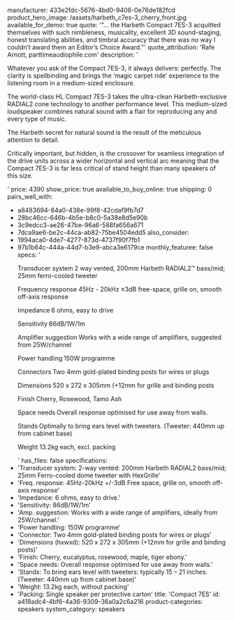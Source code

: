 manufacturer: 433e2fdc-5676-4bd0-9406-0e76de182fcd
product_hero_image: /assets/harbeth_c7es-3_cherry_front.jpg
available_for_demo: true
quote: '"... the Harbeth Compact 7ES-3 acquitted themselves with such nimbleness, musicality, excellent 3D sound-staging, honest translating abilities, and timbral accuracy that there was no way I couldn’t award them an Editor’s Choice Award."'
quote_attribution: 'Rafe Arnott, parttimeaudiophile.com'
description: '<p>Whatever you ask of the Compact 7ES-3, it always delivers: perfectly. The clarity is spellbinding and brings the ‘magic carpet ride’ experience to the listening room in a medium-sized enclosure.</p><p>The world-class HL Compact 7ES-3 takes the ultra-clean Harbeth-exclusive RADIAL2 cone technology to another performance level. This medium-sized loudspeaker combines natural sound with a flair for reproducing any and every type of music.</p><p>The Harbeth secret for natural sound is the result of the meticulous attention to detail.</p><p>Critically important, but hidden, is the crossover for seamless integration of the drive units across a wider horizontal and vertical arc meaning that the Compact 7ES-3 is far less critical of stand height than many speakers of this size.</p>'
price: 4390
show_price: true
available_to_buy_online: true
shipping: 0
pairs_well_with:
  - a8483694-84a0-438e-99f8-42cdaf9fb7d7
  - 28bc46cc-646b-4b5e-b8c0-5a38e8d5e90b
  - 3c9edcc3-ae26-47be-96a6-588fa656a671
  - 7dca9ae6-be2c-44ca-ab82-75be4504edd5
also_consider:
  - 1994aca0-4de7-4277-873d-4737f90f7fb1
  - 97b1b64c-444a-44d7-b3e9-abca3e6179ce
monthly_featuree: false
specs: '<p>Transducer system<strong>&nbsp;</strong>2 way vented, 200mm Harbeth RADIAL2™ bass/mid; 25mm ferro-cooled tweeter</p><p>Frequency response&nbsp;45Hz - 20kHz ±3dB free-space, grille on, smooth off-axis response</p><p>Impedance<strong>&nbsp;</strong>6 ohms, easy to drive</p><p>Sensitivity<strong>&nbsp;</strong>86dB/1W/1m</p><p>Amplifier suggestion<strong>&nbsp;</strong>Works with a wide range of amplifiers, suggested from 25W/channel</p><p>Power handling<strong>&nbsp;</strong>150W programme</p><p>Connectors<strong>&nbsp;</strong>Two 4mm gold-plated binding posts for wires or plugs</p><p>Dimensions<strong>&nbsp;</strong>520 x 272 x 305mm (+12mm for grille and binding posts</p><p>Finish<strong>&nbsp;</strong>Cherry, Rosewood, Tamo Ash</p><p>Space needs<strong>&nbsp;</strong>Overall response optimised for use away from walls.</p><p>Stands<strong>&nbsp;</strong>Optimally to bring ears level with tweeters. (Tweeter: 440mm up from cabinet base)</p><p>Weight&nbsp;13.2kg each, excl. packing</p>'
has_files: false
specifications:
  - 'Transducer system: 2-way vented: 200mm Harbeth RADIAL2 bass/mid; 25mm Ferro-cooled dome tweeter with HexGrille'
  - 'Freq. response: 45Hz-20kHz +/-3dB Free space, grille on, smooth off-axis response'
  - 'Impedance: 6 ohms, easy to drive.'
  - 'Sensitivity: 86dB/1W/1m'
  - 'Amp. suggestion: Works with a wide range of amplifiers, ideally from 25W/channel.'
  - 'Power handling: 150W programme'
  - 'Connector: Two 4mm gold-plated binding posts for wires or plugs'
  - 'Dimensions (hxwxd): 520 x 272 x 305mm (+12mm for grille and binding posts)'
  - 'Finish: Cherry, eucalyptus, rosewood, maple, tiger ebony.'
  - 'Space needs: Overall response optimised for use away from walls.'
  - 'Stands: To bring ears level with tweeters: typically 15 – 21 inches. (Tweeter: 440mm up from cabinet base)'
  - 'Weight: 13.2kg each, without packing'
  - 'Packing: Single speaker per protective carton'
title: 'Compact 7ES'
id: a418adc4-4bf6-4a36-9309-36a0a2c6a216
product-categories: speakers
system_category: speakers

